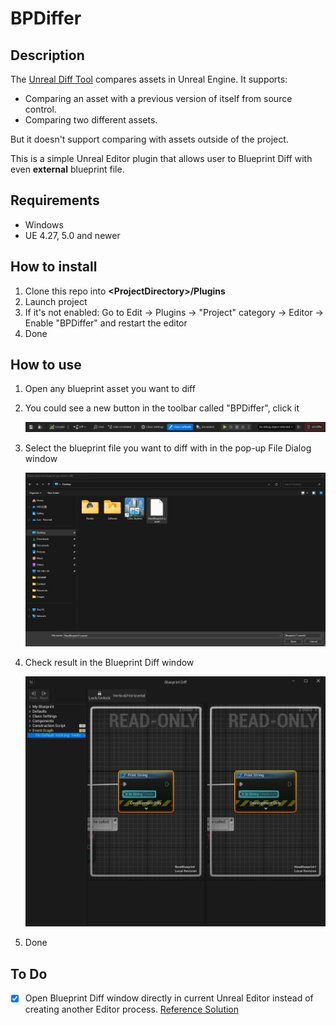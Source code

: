 # BPDiffer

## Description

The [Unreal Diff Tool](https://dev.epicgames.com/documentation/en-us/unreal-engine/ue-diff-tool-in-unreal-engine) compares assets in Unreal Engine. It supports:
- Comparing an asset with a previous version of itself from source control.
- Comparing two different assets.

But it doesn't support comparing with assets outside of the project.

This is a simple Unreal Editor plugin that allows user to Blueprint Diff with even **external** blueprint file.

## Requirements

- Windows
- UE 4.27, 5.0 and newer

## How to install

1. Clone this repo into **\<ProjectDirectory\>/Plugins**
2. Launch project
3. If it's not enabled: Go to Edit -> Plugins -> "Project" category -> Editor -> Enable "BPDiffer" and restart the editor
4. Done

## How to use

1. Open any blueprint asset you want to diff
2. You could see a new button in the toolbar called "BPDiffer", click it

	<img src="Docs/Images/BPDifferButton.jpg"/>

3. Select the blueprint file you want to diff with in the pop-up File Dialog window

	<img src="Docs/Images/FileDialogWindow.jpg"/>

4. Check result in the Blueprint Diff window

	<img src="Docs/Images/BlueprintDiffWindow.jpg"/>

5. Done

## To Do

- [x] Open Blueprint Diff window directly in current Unreal Editor instead of creating another Editor process. [Reference Solution](https://github.com/EpicGames/UnrealEngine/blob/c830445187784f1269f43b56f095493a27d5a636/Engine/Source/Editor/UnrealEd/Private/EditorCommandLineUtils.cpp#L454)
